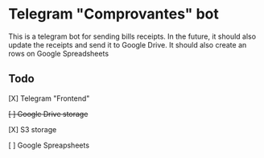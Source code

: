 # Telegram "Comprovantes" bot
This is a telegram bot for sending bills receipts. In the future, it should also
update the receipts and send it to Google Drive. It should also create an rows on Google Spreadsheets

## Todo
[X] Telegram "Frontend"

~~[ ] Google Drive storage~~

[X] S3 storage

[ ] Google Spreapsheets